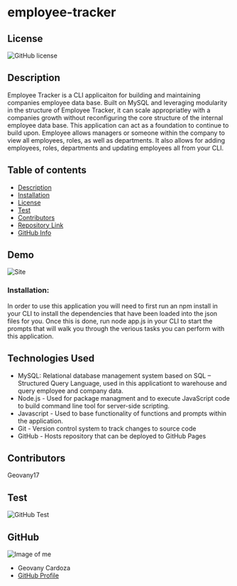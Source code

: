 # employee-tracker

## License
![GitHub license](https://img.shields.io/badge/license-MIT-blue.svg)

## Description 
Employee Tracker is a CLI applicaiton for building and maintaining companies employee data base. Built on MySQL and leveraging modularity in the structure of Employee Tracker, it can scale appropriatley with a companies growth without reconfiguring the core structure of the internal employee data base. This application can act as a foundation to continue to build upon. Employee allows managers or someone within the company to view all employees, roles, as well as departments. It also allows for adding employees, roles, departments and updating employees all from your CLI.

## Table of contents

- [Description](#Description)
- [Installation](#Installation)
- [License](#Licence)
- [Test](#Test)
- [Contributors](#Contributors)
- [Repository Link](#Repository)
- [GitHub Info](#GitHub)
## Demo
![Site](Assets/demo.gif) 

### Installation:
In order to use this application you will need to first run an npm install in your CLI to install the dependencies that have been loaded into the json files for you. Once this is done, run node app.js in your CLI to start the prompts that will walk you through the verious tasks you can perform with this application. 
 
## Technologies Used
- MySQL: Relational database management system based on SQL – Structured Query Language, used in this applicationt to warehouse and query employee and company data. 
- Node.js - Used for package managment and to execute JavaScript code to build command line tool for server-side scripting.
- Javascript - Used to base functionality of functions and prompts within the application.
- Git - Version control system to track changes to source code
- GitHub - Hosts repository that can be deployed to GitHub Pages

## Contributors

Geovany17

## Test

![GitHub Test](https://img.shields.io/badge/test-100%25-success)


 ## GitHub

![Image of me](https://avatars2.githubusercontent.com/u/25460090?s=400&u=951d128f9dd08e8e44d2c32812736a3ba3b4ecfa&v=47)

- Geovany Cardoza
- [GitHub Profile](https://github.com/Geovany17)
